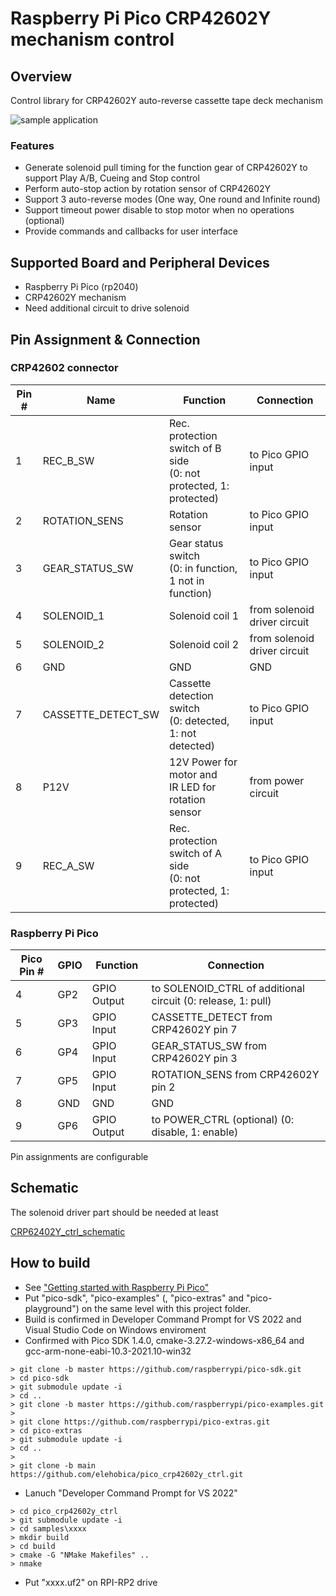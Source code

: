 # Raspberry Pi Pico CRP42602Y mechanism control

## Overview
Control library for CRP42602Y auto-reverse cassette tape deck mechanism

![sample application](doc/sample_app.gif)

### Features
* Generate solenoid pull timing for the function gear of CRP42602Y to support Play A/B, Cueing and Stop control
* Perform auto-stop action by rotation sensor of CRP42602Y
* Support 3 auto-reverse modes (One way, One round and Infinite round)
* Support timeout power disable to stop motor when no operations (optional)
* Provide commands and callbacks for user interface

## Supported Board and Peripheral Devices
* Raspberry Pi Pico (rp2040)
* CRP42602Y mechanism
* Need additional circuit to drive solenoid

## Pin Assignment & Connection
### CRP42602 connector
| Pin # | Name | Function | Connection |
----|----|----|----
| 1 | REC_B_SW | Rec. protection switch of B side<br>(0: not protected, 1: protected) | to Pico GPIO input |
| 2 | ROTATION_SENS | Rotation sensor | to Pico GPIO input |
| 3 | GEAR_STATUS_SW | Gear status switch<br>(0: in function, 1 not in function) | to Pico GPIO input |
| 4 | SOLENOID_1 | Solenoid coil 1 | from solenoid driver circuit |
| 5 | SOLENOID_2 | Solenoid coil 2 | from solenoid driver circuit |
| 6 | GND | GND | GND |
| 7 | CASSETTE_DETECT_SW | Cassette detection switch<br>(0: detected, 1: not detected) | to Pico GPIO input |
| 8 | P12V | 12V Power for motor and<br>IR LED for rotation sensor | from power circuit |
| 9 | REC_A_SW | Rec. protection switch of A side<br>(0: not protected, 1: protected) | to Pico GPIO input |

### Raspberry Pi Pico
| Pico Pin # | GPIO | Function | Connection |
----|----|----|----
| 4 | GP2 | GPIO Output | to SOLENOID_CTRL of additional circuit (0: release, 1: pull) |
| 5 | GP3 | GPIO Input | CASSETTE_DETECT from CRP42602Y pin 7 |
| 6 | GP4 | GPIO Input | GEAR_STATUS_SW from CRP42602Y pin 3 |
| 7 | GP5 | GPIO Input | ROTATION_SENS from CRP42602Y pin 2 |
| 8 | GND | GND | GND |
| 9 | GP6 | GPIO Output | to POWER_CTRL (optional) (0: disable, 1: enable) |

Pin assignments are configurable

## Schematic
The solenoid driver part should be needed at least

[CRP62402Y_ctrl_schematic](doc/CRP62402Y_ctrl_schematic.pdf)

## How to build
* See ["Getting started with Raspberry Pi Pico"](https://datasheets.raspberrypi.org/pico/getting-started-with-pico.pdf)
* Put "pico-sdk", "pico-examples" (, "pico-extras" and "pico-playground") on the same level with this project folder.
* Build is confirmed in Developer Command Prompt for VS 2022 and Visual Studio Code on Windows enviroment
* Confirmed with Pico SDK 1.4.0, cmake-3.27.2-windows-x86_64 and gcc-arm-none-eabi-10.3-2021.10-win32
```
> git clone -b master https://github.com/raspberrypi/pico-sdk.git
> cd pico-sdk
> git submodule update -i
> cd ..
> git clone -b master https://github.com/raspberrypi/pico-examples.git
>
> git clone https://github.com/raspberrypi/pico-extras.git
> cd pico-extras
> git submodule update -i
> cd ..
> 
> git clone -b main https://github.com/elehobica/pico_crp42602y_ctrl.git
```
* Lanuch "Developer Command Prompt for VS 2022"
```
> cd pico_crp42602y_ctrl
> git submodule update -i
> cd samples\xxxx
> mkdir build
> cd build
> cmake -G "NMake Makefiles" ..
> nmake
```
* Put "xxxx.uf2" on RPI-RP2 drive